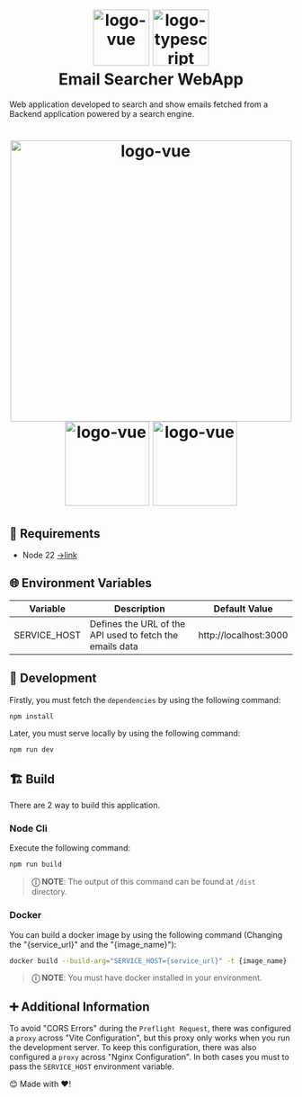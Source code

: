 <h1 align="center">
  <img alt="logo-vue" src="https://upload.wikimedia.org/wikipedia/commons/thumb/9/95/Vue.js_Logo_2.svg/512px-Vue.js_Logo_2.svg.png?20170919082558" width="100px"/>
  <img alt="logo-typescript" src="https://upload.wikimedia.org/wikipedia/commons/thumb/4/4c/Typescript_logo_2020.svg/512px-Typescript_logo_2020.svg.png" width="100px"/>
  <br/>
  Email Searcher WebApp
</h1>

Web application developed to search and show emails fetched from a Backend application powered by a search engine.

<h1 align="center">
  <img alt="logo-vue" src="https://github.com/wolfrex2809/email_indexer_go_vue/assets/82114869/8a7fc9cf-3323-45ff-ad56-2a8c383c849b" width="500px"/>
  <img alt="logo-vue" src="https://github.com/wolfrex2809/email_indexer_go_vue/assets/82114869/e406598f-3e61-4fd5-a280-b4530bcdb981" width="150px"/>
  <img alt="logo-vue" src="https://github.com/wolfrex2809/email_indexer_go_vue/assets/82114869/729553b9-468f-47ca-abfe-2bfc69f938a5" width="150px"/>
</h1>

## 📄 Requirements
* Node 22 [→link](https://nodejs.org/en/)

## 🌐 Environment Variables
| Variable     | Description                                              | Default Value         |
|--------------|----------------------------------------------------------|-----------------------|
| SERVICE_HOST | Defines the URL of the API used to fetch the emails data | http://localhost:3000 |


## 🧩 Development
Firstly, you must fetch the `dependencies` by using the following command:
```bash
npm install
```

Later, you must serve locally by using the following command:
```bash
npm run dev
```

## 🏗️ Build
There are 2 way to build this application.

### Node Cli
Execute the following command:
```bash
npm run build
```
>**ⓘ NOTE**: The output of this command can be found at `/dist` directory. 

### Docker
You can build a docker image by using the following command (Changing the "{service_url}" and the "{image_name}"):
```bash
docker build --build-arg="SERVICE_HOST={service_url}" -t {image_name} .
```
>**ⓘ NOTE**: You must have docker installed in your environment. 


## ➕ Additional Information
 To avoid "CORS Errors" during the `Preflight Request`, there was configured a `proxy` across "Vite Configuration", but this proxy only works when you run the development server. To keep this configuration, there was  also configured a `proxy` across "Nginx Configuration". In both cases you must to pass the `SERVICE_HOST` environment variable.


 😊 Made with ❤️!

